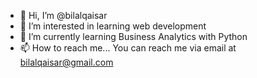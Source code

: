 - 👋 Hi, I’m @bilalqaisar
- 👀 I’m interested in learning web development
- 🌱 I’m currently learning Business Analytics with Python
- 📫 How to reach me... You can reach me via email at bilalqaisar@gmail.com

<!---
bilalqaisar/bilalqaisar is a ✨ special ✨ repository because its `README.md` (this file) appears on your GitHub profile.
You can click the Preview link to take a look at your changes.
--->
